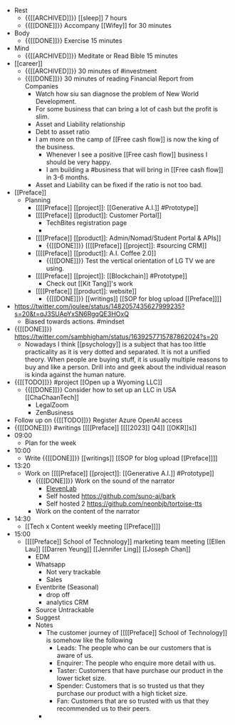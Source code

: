- Rest
    - {{[[ARCHIVED]]}}  [[sleep]] 7 hours
    - {{[[DONE]]}}  Accompany [[Wifey]] for 30 minutes
- Body
    - {{[[DONE]]}}  Exercise 15 minutes
- Mind
    - {{[[ARCHIVED]]}}  Meditate or Read Bible 15 minutes
- [[career]]
    - {{[[ARCHIVED]]}}  30 minutes of #investment
    - {{[[DONE]]}}  30 minutes of reading Financial Report from Companies
        - Watch how siu san diagnose the problem of New World Development.
        - For some business that can bring a lot of cash but the profit is slim.
        - Asset and Liability relationship
        - Debt to asset ratio
        - I am more on the camp of [[Free cash flow]] is now the king of the business.
            - Whenever I see a positive [[Free cash flow]] business I should be very happy.
            - I am building a #business that will bring in [[Free cash flow]] in 3-6 months.
        - Asset and Liability can be fixed if the ratio is not too bad.
- [[Preface]]
    - Planning
        - [[[[Preface]] [[project]]: [[Generative A.I.]] #Prototype]]
        - [[[[Preface]] [[product]]: Customer Portal]]
            - TechBites registration page
            - 
        - [[[[Preface]] [[product]]: Admin/Nomad/Student Portal & APIs]]
            - {{[[DONE]]}}  [[[[Preface]] [[project]]: #sourcing CRM]]
        - [[[[Preface]] [[product]]: A.I. Coffee 2.0]]
            - {{[[DONE]]}}  Test the vertical orientation of LG TV we are using.
        - [[[[Preface]] [[project]]: [[Blockchain]] #Prototype]]
            - Check out [[Kit Tang]]'s work
        - [[[[Preface]] [[product]]: website]]
            - {{[[DONE]]}}  [[writings]] [[SOP for blog upload [[Preface]]]]
- https://twitter.com/joulee/status/1482057435627999235?s=20&t=qJ3SUApYxSN6RgqQE3HOxQ
    - Biased towards actions. #mindset
- {{[[DONE]]}}  https://twitter.com/sambhigham/status/1639257715787862024?s=20
    - Nowadays I think [[psychology]] is a subject that has too little practicality as it is very dotted and separated. It is not a unified theory. When people are buying stuff, it is usually multiple reasons to buy and like a person. Drill into and geek about the individual reason is kinda against the human nature.
- {{[[TODO]]}}  #project [[Open up a Wyoming LLC]]
    - {{[[DONE]]}}  Consider how to set up an LLC in USA [[ChaChaanTech]]
        - LegalZoom
        - ZenBusiness
- Follow up on {{[[TODO]]}}  Register Azure OpenAI access
- {{[[DONE]]}}  #writings [[[[Preface]] [[[[2023]] Q4]] [[OKR]]s]]
- 09:00
    - Plan for the week
- 10:00
    - Write {{[[DONE]]}}  [[writings]] [[SOP for blog upload [[Preface]]]]
- 13:20
    - Work on [[[[Preface]] [[project]]: [[Generative A.I.]] #Prototype]]
        - {{[[DONE]]}}  Work on the sound of the narrator
            - [ElevenLab](https://docs.elevenlabs.io/api-reference/quick-start/introduction)
            - Self hosted https://github.com/suno-ai/bark
            - Self hosted 2 https://github.com/neonbjb/tortoise-tts
        - Work on the content of the narrator
- 14:30
    - [[Tech x Content weekly meeting [[Preface]]]]
- 15:00
    - [[[[Preface]] School of Technology]] marketing team meeting [[Ellen Lau]] [[Darren Yeung]] [[Jennifer Ling]] [[Joseph Chan]]
        - EDM
        - Whatsapp
            - Not very trackable
            - Sales
        - Eventbrite (Seasonal)
            - drop off
            - analytics CRM
        - Source Untrackable
        - Suggest
        - Notes
            - The customer journey of [[[[Preface]] School of Technology]] is somehow like the following
                - Leads: The people who can be our customers that is aware of us.
                - Enquirer: The people who enquire more detail with us.
                - Taster: Customers that have purchase our product in the lower ticket size.
                - Spender: Customers that is so trusted us that they purchase our product with a high ticket size.
                - Fan: Customers that are so trusted with us that they recommended us to their peers.
            - 

